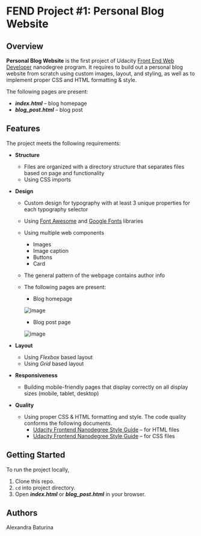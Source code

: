 # FEND Project #1: Personal Blog Website
## Overview
**Personal Blog Website** is the first project of Udacity [Front End Web Developer](https://www.udacity.com/course/front-end-web-developer-nanodegree--nd0011) nanodegree program. It requires to build out a personal blog website from scratch using custom images, layout, and styling, as well as to implement proper CSS and HTML formatting & style.
  
The following pages are present:
* ***index.html*** – blog homepage
* ***blog_post.html*** – blog post
## Features
The project meets the following requirements:
* **Structure**
  * Files are organized with a directory structure that separates files based on page and functionality
  * Using CSS imports
* **Design**
  * Custom design for typography with at least 3 unique properties for each typography selector
  * Using [Font Awesome](https://www.w3schools.com/icons/fontawesome_icons_intro.asp) and [Google Fonts](https://fonts.google.com/) libraries
  * Using multiple web components
    * Images
    * Image caption
    * Buttons
    * Card
  * The general pattern of the webpage contains author info
  * The following pages are present:
  
    * Blog homepage
    
    ![image](https://user-images.githubusercontent.com/53233637/95379242-fb0ec600-0899-11eb-982e-b1ed49a08577.png)
    
    * Blog post page
    
    ![image](https://user-images.githubusercontent.com/53233637/95379397-327d7280-089a-11eb-8bda-74f477299c2e.png)
    
* **Layout**
  * Using *Flexbox* based layout
  * Using *Grid* based layout
* **Responsiveness** 
  * Building mobile-friendly pages that display correctly on all display sizes (mobile, tablet, desktop)
* **Quality**
  * Using proper CSS & HTML formatting and style. The code quality conforms the following documents.
    * [Udacity Frontend Nanodegree Style Guide](http://udacity.github.io/frontend-nanodegree-styleguide/index.html) – for HTML files
    * [Udacity Frontend Nanodegree Style Guide](http://udacity.github.io/frontend-nanodegree-styleguide/css.html) – for CSS files
## Getting Started
To run the project locally,
1. Clone this repo.
2. ```cd``` into project directory.
3. Open ***index.html*** or ***blog_post.html*** in your browser.
## Authors
Alexandra Baturina
